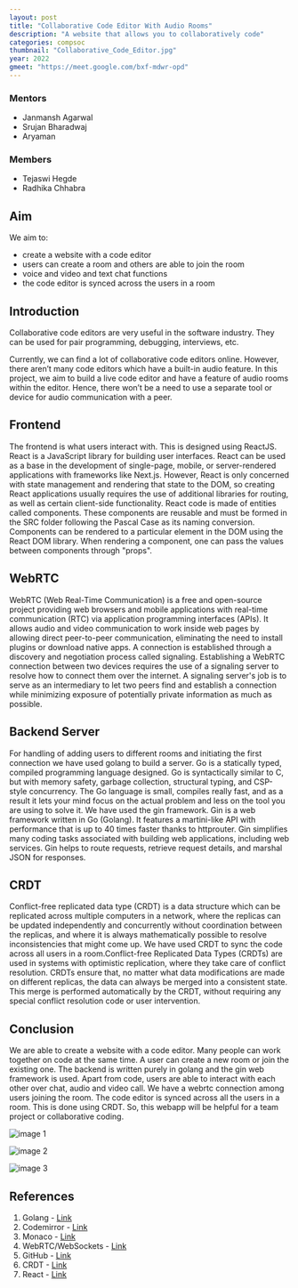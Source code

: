 ```yaml
---
layout: post
title: "Collaborative Code Editor With Audio Rooms"
description: "A website that allows you to collaboratively code"
categories: compsoc
thumbnail: "Collaborative_Code_Editor.jpg"
year: 2022
gmeet: "https://meet.google.com/bxf-mdwr-opd"
---
```


### Mentors

- Janmansh Agarwal
- Srujan Bharadwaj
- Aryaman

### Members

- Tejaswi Hegde
- Radhika Chhabra

## Aim

We aim to:

- create a website with a code editor
- users can create a room and others are able to join the room
- voice and video and text chat functions
- the code editor is synced across the users in a room

## Introduction

Collaborative code editors are very useful in the software industry. They can be used for
pair programming, debugging, interviews, etc.

Currently, we can find a lot of collaborative code editors online. However, there aren’t
many code editors which have a built-in audio feature. In this project, we aim to build a live
code editor and have a feature of audio rooms within the editor. Hence, there won’t be a
need to use a separate tool or device for audio communication with a peer.

## Frontend

The frontend is what users interact with. This is designed using ReactJS. React is a JavaScript library for building user interfaces. React can be used as a base in the development of single-page, mobile, or server-rendered applications with frameworks like Next.js. However, React is only concerned with state management and rendering that state to the DOM, so creating React applications usually requires the use of additional libraries for routing, as well as certain client-side functionality. React code is made of entities called components. These components are reusable and must be formed in the SRC folder following the Pascal Case as its naming conversion. Components can be rendered to a particular element in the DOM using the React DOM library. When rendering a component, one can pass the values between components through "props".

## WebRTC

WebRTC (Web Real-Time Communication) is a free and open-source project providing web browsers and mobile applications with real-time communication (RTC) via application programming interfaces (APIs). It allows audio and video communication to work inside web pages by allowing direct peer-to-peer communication, eliminating the need to install plugins or download native apps. A connection is established through a discovery and negotiation process called signaling. Establishing a WebRTC connection between two devices requires the use of a signaling server to resolve how to connect them over the internet. A signaling server's job is to serve as an intermediary to let two peers find and establish a connection while minimizing exposure of potentially private information as much as possible.

## Backend Server

For handling of adding users to different rooms and initiating the first
connection we have used golang to build a server. Go is a statically typed, compiled programming language designed. Go is syntactically similar to C, but with memory safety, garbage collection, structural typing, and CSP-style concurrency. The Go language is small, compiles really fast, and as a result it lets your mind focus on the actual problem and less on the tool you are using to solve it.
We have used the gin framework. Gin is a web framework written in Go (Golang). It features a martini-like API with performance that is up to 40 times faster thanks to httprouter. Gin simplifies many coding tasks associated with building web applications, including web services. Gin helps to route requests, retrieve request details, and marshal JSON for responses.

## CRDT

Conflict-free replicated data type (CRDT) is a data structure which can be replicated across multiple computers in a network, where the replicas can be updated independently and concurrently without coordination between the replicas, and where it is always mathematically possible to resolve inconsistencies that might come up. We have used CRDT to sync the code across all users in a room.Conflict-free Replicated Data Types (CRDTs) are used in systems with optimistic replication, where they take care of conflict resolution. CRDTs ensure that, no matter what data modifications are made on different replicas, the data can always be merged into a consistent state. This merge is performed automatically by the CRDT, without requiring any special conflict resolution code or user intervention.

## Conclusion

We are able to create a website with a code editor. Many people can work together on code at the same time. A user can create a new room or join the existing one. The backend is written purely in golang and the gin web framework is used. Apart from code, users are able to interact with each other over chat, audio and video call. We have a webrtc connection among users joining the room. The code editor is synced across all the users in a room. This is done using CRDT. So, this webapp will be helpful for a team project or collaborative coding.

![image 1](/virtual-expo/assets/img/compsoc/collaborative_img_1.jpg)

![image 2](/virtual-expo/assets/img/compsoc/collaborative_img_2.jpg)

![image 3](/virtual-expo/assets/img/compsoc/collaborative_img_3.jpg)

## References

1. Golang - [Link](https://golang.org/)
2. Codemirror - [Link](https://codemirror.net/)
3. Monaco - [Link](https://microsoft.github.io/monaco-editor/)
4. WebRTC/WebSockets - [Link](https://webrtc.org/)
5. GitHub - [Link](https://github.com/IEEE-NITK/codeshare)
6. CRDT - [Link](https://crdt.tech/)
7. React - [Link](https://reactjs.org/)
<!--stackedit_data:
eyJoaXN0b3J5IjpbOTY5ODczNDI2XX0=
-->

